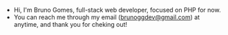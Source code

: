 - Hi, I'm Bruno Gomes, full-stack web developer, focused on PHP for now.
- You can reach me through my email (brunoggdev@gmail.com) at anytime, and thank you for cheking out! 

<!---
BrunoggDev/BrunoggDev is a ✨ special ✨ repository because its `README.md` (this file) appears on your GitHub profile.
You can click the Preview link to take a look at your changes.
--->
